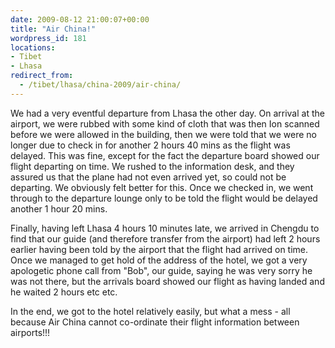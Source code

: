 ```yaml
---
date: 2009-08-12 21:00:07+00:00
title: "Air China!"
wordpress_id: 181
locations:
- Tibet
- Lhasa
redirect_from:
  - /tibet/lhasa/china-2009/air-china/
---
```


We had a very eventful departure from Lhasa the other day. On arrival at the airport, we were rubbed with some kind of cloth that was then Ion scanned before we were allowed in the building, then we were told that we were no longer due to check in for another 2 hours 40 mins as the flight was delayed. This was fine, except for the fact the departure board showed our flight departing on time. We rushed to the information desk, and they assured us that the plane had not even arrived yet, so could not be departing. We obviously felt better for this. Once we checked in, we went through to the departure lounge only to be told the flight would be delayed another 1 hour 20 mins.

Finally, having left Lhasa 4 hours 10 minutes late, we arrived in Chengdu to find that our guide (and therefore transfer from the airport) had left 2 hours earlier having been told by the airport that the flight had arrived on time. Once we managed to get hold of the address of the hotel, we got a very apologetic phone call from "Bob", our guide, saying he was very sorry he was not there, but the arrivals board showed our flight as having landed and he waited 2 hours etc etc.

In the end, we got to the hotel relatively easily, but what a mess - all because Air China cannot co-ordinate their flight information between airports!!!

